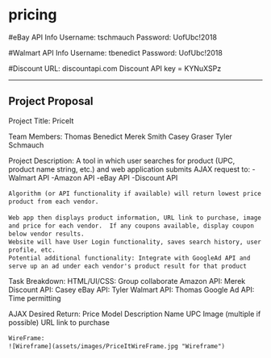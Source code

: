 # pricing

#eBay API Info
Username: tschmauch
Password: UofUbc!2018

#Walmart API Info
Username: tbenedict
Password: UofUbc!2018

#Discount
URL: discountapi.com
Discount API key = KYNuXSPz

---------------------------------------------------------------------------------------------------------
Project Proposal
---------------------------------------------------------------------------------------------------------

Project Title: PriceIt

Team Members:
	Thomas Benedict
	Merek Smith
	Casey Graser
	Tyler Schmauch

Project Description:
	A tool in which user searches for product (UPC, product name string, etc.) and web application submits AJAX request to:
		-Walmart API
		-Amazon API
		-eBay API
		-Discount API

	Algorithm (or API functionality if available) will return lowest price product from each vendor.

	Web app then displays product information, URL link to purchase, image and price for each vendor.  If any coupons available, display coupon below vendor results.
	Website will have User Login functionality, saves search history, user profile, etc.
	Potential additional functionality: Integrate with GoogleAd API and serve up an ad under each vendor's product result for that product

Task Breakdown:
	HTML/UI/CSS:  Group collaborate
	Amazon API:  Merek
	Discount API:  Casey
	eBay API:  Tyler
	Walmart API:  Thomas
	Google Ad API:  Time permitting

AJAX Desired Return:
	Price
	Model
	Description
	Name
	UPC
	Image (multiple if possible)
	URL link to purchase

	WireFrame:
	![Wireframe](assets/images/PriceItWireFrame.jpg "Wireframe")